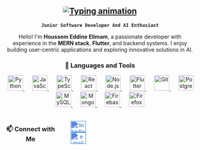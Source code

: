 <article class="markdown-body entry-content container-lg" itemprop="text">
  <!-- Header Section -->
  <div align="center">
    <h1>
      <a href="#">
        <img 
          src="https://readme-typing-svg.herokuapp.com/?lines=Houssem+Elimam,+Here!+👋+#&center=true&size=30&color=36BCF7"
          alt="Typing animation"
          style="max-width: 100%; border-radius: 5px;">
      </a>
    </h1>
    <p><strong><code>Junior Software Developer And AI Enthusiast</code></strong></p>
    <p>
      Hello! I'm <strong>Houssem Eddine Elimam</strong>, a passionate developer with experience in the 
      <strong>MERN stack</strong>, <strong>Flutter</strong>, and backend systems. 
      I enjoy building user-centric applications and exploring innovative solutions in AI.
    </p>
  </div>

<!-- Languages and Tools Section -->
<div align="center">
  <h3>🧰 Languages and Tools</h3>
  <div>
    <a href="https://www.python.org/" target="_blank" style="margin: 0 10px;">
      <img src="https://cdn.jsdelivr.net/gh/devicons/devicon/icons/python/python-original.svg" alt="Python" width="40px">
    </a>
    <a href="https://developer.mozilla.org/en-US/docs/Web/JavaScript" target="_blank" style="margin: 0 10px;">
      <img src="https://cdn.jsdelivr.net/gh/devicons/devicon/icons/javascript/javascript-plain.svg" alt="JavaScript" width="40px">
    </a>
    <a href="https://www.typescriptlang.org/" target="_blank" style="margin: 0 10px;">
      <img src="https://cdn.jsdelivr.net/gh/devicons/devicon/icons/typescript/typescript-plain.svg" alt="TypeScript" width="40px">
    </a>
    <a href="https://reactjs.org/" target="_blank" style="margin: 0 10px;">
      <img src="https://cdn.jsdelivr.net/gh/devicons/devicon/icons/react/react-original.svg" alt="React" width="40px">
    </a>
    <a href="https://nodejs.org/" target="_blank" style="margin: 0 10px;">
      <img src="https://cdn.jsdelivr.net/gh/devicons/devicon/icons/nodejs/nodejs-original.svg" alt="Node.js" width="40px">
    </a>
    <a href="https://flutter.dev/" target="_blank" style="margin: 0 10px;">
      <img src="https://cdn.jsdelivr.net/gh/devicons/devicon/icons/flutter/flutter-original.svg" alt="Flutter" width="40px">
    </a>
    <a href="https://git-scm.com/" target="_blank" style="margin: 0 10px;">
      <img src="https://cdn.jsdelivr.net/gh/devicons/devicon/icons/git/git-original.svg" alt="Git" width="40px">
    </a>
    <a href="https://www.postgresql.org/" target="_blank" style="margin: 0 10px;">
      <img src="https://cdn.jsdelivr.net/gh/devicons/devicon/icons/postgresql/postgresql-original.svg" alt="PostgreSQL" width="40px">
    </a>
    <a href="https://www.mysql.com/" target="_blank" style="margin: 0 10px;">
      <img src="https://cdn.jsdelivr.net/gh/devicons/devicon/icons/mysql/mysql-original.svg" alt="MySQL" width="40px">
    </a>
    <a href="https://www.mongodb.com/" target="_blank" style="margin: 0 10px;">
      <img src="https://cdn.jsdelivr.net/gh/devicons/devicon/icons/mongodb/mongodb-original.svg" alt="MongoDB" width="40px">
    </a>
    <a href="https://firebase.google.com/" target="_blank" style="margin: 0 10px;">
      <img src="https://cdn.jsdelivr.net/gh/devicons/devicon/icons/firebase/firebase-plain.svg" alt="Firebase" width="40px">
    </a>
    <a href="https://www.mozilla.org/firefox/" target="_blank" style="margin: 0 10px;">
      <img src="https://cdn.jsdelivr.net/gh/devicons/devicon/icons/firefox/firefox-original.svg" alt="Firefox" width="40px">
    </a>
  </div>
</div>


  <!-- Contact Section -->
  <div align="center" style="margin-top: 20px; display:flex;align-items:center;width:250px;justify-content:space-between;">
    <h3>📫 Connect with Me</h3>
    <p>
      <a href="https://www.linkedin.com/in/houssem-elimam/" target="blank" style="margin: 0 10px;">
        <img align="center" src="https://media1.giphy.com/media/v1.Y2lkPTc5MGI3NjExYTU2MjF3NzdwZXVkbGwzZXYyeDdicXoxN3ppcXAzYnc1eHF5emI5YiZlcD12MV9pbnRlcm5hbF9naWZfYnlfaWQmY3Q9cw/HQTYdpx1yhxWpugAi2/giphy.gif" alt="linkedin" height="30" width="40" style="filter: invert(36%) sepia(73%) saturate(3902%) hue-rotate(198deg) brightness(93%) contrast(89%);">
      </a>
      <a href="mailto:houssemelimam.b@gmail.com" target="blank" style="margin: 0 10px;">
        <img align="center" src="https://upload.wikimedia.org/wikipedia/commons/7/7e/Gmail_icon_%282020%29.svg" alt="email" height="30" width="40" style="filter: invert(36%) sepia(73%) saturate(3902%) hue-rotate(198deg) brightness(93%) contrast(89%);">
      </a>
    </p>
  </div>
</article>

